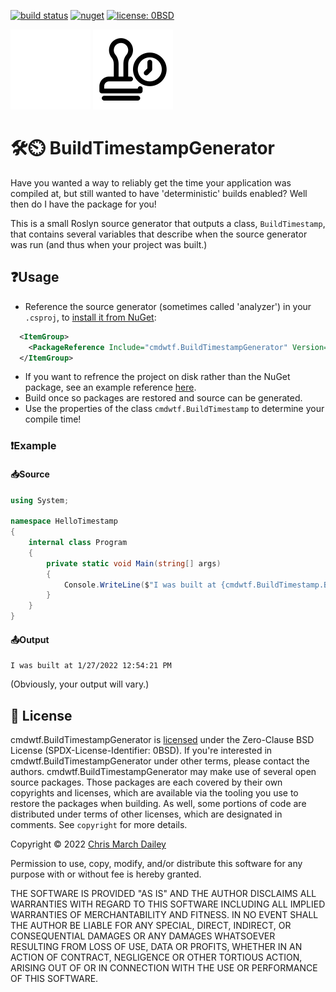 [![build status](https://img.shields.io/github/workflow/status/cmdwtf/BuildTimestampGenerator/.NET%20Build%20&%20NuGet%20Publish)](https://github.com/cmdwtf/BuildTimestampGenerator/actions/workflows/dotnet.yaml) [![nuget](https://img.shields.io/nuget/v/cmdwtf.BuildTimestampGenerator)](https://www.nuget.org/packages/cmdwtf.BuildTimestampGenerator) [![license: 0BSD](https://img.shields.io/badge/license-0BSD-green)](./LICENSE)

![icon](.meta/timestamp-icon.png#gh-dark-mode-only)
![icon](.meta/timestamp-icon-alt.png#gh-light-mode-only)

# 🛠⏲ BuildTimestampGenerator
Have you wanted a way to reliably get the time your application was compiled at, but still wanted to have 'deterministic' builds enabled? Well then do I have the package for you!

This is a small Roslyn source generator that outputs a class, `BuildTimestamp`, that contains several variables that describe when the source generator was run (and thus when your project was built.)

## ❓Usage

- Reference the source generator (sometimes called 'analyzer') in your `.csproj`, to [install it from NuGet](https://www.nuget.org/packages/cmdwtf.BuildTimestampGenerator):
```xml
  <ItemGroup>
    <PackageReference Include="cmdwtf.BuildTimestampGenerator" Version="*" PrivateAssets="all" />
  </ItemGroup>
```
  - If you want to refrence the project on disk rather than the NuGet package,
         see an example reference [here](https://docs.microsoft.com/en-us/dotnet/csharp/roslyn-sdk/source-generators-overview#code-try-4).
- Build once so packages are restored and source can be generated.
- Use the properties of the class `cmdwtf.BuildTimestamp` to determine your compile time!

### ❗Example

#### 📥Source

```csharp
using System;

namespace HelloTimestamp
{
    internal class Program
    {
        private static void Main(string[] args)
        {
            Console.WriteLine($"I was built at {cmdwtf.BuildTimestamp.BuildTime}");
        }
    }
}
```

#### 📤Output

```
I was built at 1/27/2022 12:54:21 PM
```

(Obviously, your output will vary.)

## 📝 License
cmdwtf.BuildTimestampGenerator is [licensed](./LICENSE) under the Zero-Clause BSD License (SPDX-License-Identifier: 0BSD). If you're interested in cmdwtf.BuildTimestampGenerator under other terms, please contact the authors. cmdwtf.BuildTimestampGenerator may make use of several open source packages. Those packages are each covered by their own copyrights and licenses, which are available via the tooling you use to restore the packages when building. As well, some portions of code are distributed under terms of other licenses, which are designated in comments. See `copyright` for more details.

Copyright © 2022 [Chris March Dailey](https://cmd.wtf)

Permission to use, copy, modify, and/or distribute this software for any purpose with or without fee is hereby granted.

THE SOFTWARE IS PROVIDED "AS IS" AND THE AUTHOR DISCLAIMS ALL WARRANTIES WITH REGARD TO THIS SOFTWARE INCLUDING ALL IMPLIED WARRANTIES OF MERCHANTABILITY AND FITNESS. IN NO EVENT SHALL THE AUTHOR BE LIABLE FOR ANY SPECIAL, DIRECT, INDIRECT, OR CONSEQUENTIAL DAMAGES OR ANY DAMAGES WHATSOEVER RESULTING FROM LOSS OF USE, DATA OR PROFITS, WHETHER IN AN ACTION OF CONTRACT, NEGLIGENCE OR OTHER TORTIOUS ACTION, ARISING OUT OF OR IN CONNECTION WITH THE USE OR PERFORMANCE OF THIS SOFTWARE.
